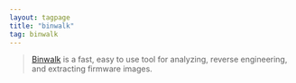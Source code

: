 ```yaml
---
layout: tagpage
title: "binwalk"
tag: binwalk 
---
```

> [Binwalk](https://github.com/ReFirmLabs/binwalk) is a fast, easy to use tool for analyzing, reverse engineering, and extracting firmware images.
